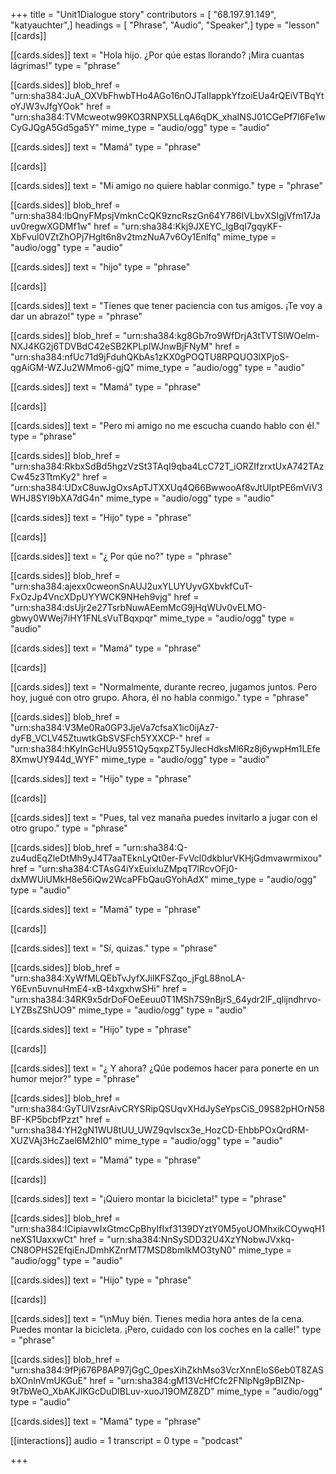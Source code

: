 +++
title = "Unit1Dialogue story"
contributors = [ "68.197.91.149", "katyauchter",]
headings = [ "Phrase", "Audio", "Speaker",]
type = "lesson"
[[cards]]

[[cards.sides]]
text = "Hola hijo. ¿Por qúe estas llorando? ¡Mira cuantas lágrimas!"
type = "phrase"

[[cards.sides]]
blob_href = "urn:sha384:JuA_OXVbFhwbTHo4AGo16nOJTaIIappkYfzoiEUa4rQEiVTBqYtoYJW3vJfgYOok"
href = "urn:sha384:TVMcweotw99KO3RNPX5LLqA6qDK_xhaINSJ01CGePf7l6Fe1wCyGJQgA5Gd5ga5Y"
mime_type = "audio/ogg"
type = "audio"

[[cards.sides]]
text = "Mamá"
type = "phrase"

[[cards]]

[[cards.sides]]
text = "Mi amigo no quiere hablar conmigo."
type = "phrase"

[[cards.sides]]
blob_href = "urn:sha384:lbQnyFMpsjVmknCcQK9zncRszGn64Y786IVLbvXSIgjVfm17Jauv0regwXGDMf1w"
href = "urn:sha384:Kkj9JXEYC_IgBqI7gqyKF-XbFvul0VZtZhOPj7Hglt6n8v2tmzNuA7v6Oy1Enlfq"
mime_type = "audio/ogg"
type = "audio"

[[cards.sides]]
text = "hijo"
type = "phrase"

[[cards]]

[[cards.sides]]
text = "Tienes que tener paciencia con tus amigos.  ¡Te voy a dar un abrazo!"
type = "phrase"

[[cards.sides]]
blob_href = "urn:sha384:kg8Gb7ro9WfDrjA3tTVTSlWOelm-NXJ4KG2j6TDVBdC42eSB2KPLpIWJnwBjFNyM"
href = "urn:sha384:nfUc71d9jFduhQKbAs1zKX0gPOQTU8RPQUO3lXPjoS-qgAiGM-WZJu2WMmo6-gjQ"
mime_type = "audio/ogg"
type = "audio"

[[cards.sides]]
text = "Mamá"
type = "phrase"

[[cards]]

[[cards.sides]]
text = "Pero mi amigo no me escucha cuando hablo con él."
type = "phrase"

[[cards.sides]]
blob_href = "urn:sha384:RkbxSdBd5hgzVzSt3TAqI9qba4LcC72T_iORZIfzrxtUxA742TAzCw45z3TtmKy2"
href = "urn:sha384:UDxC8uwJgOxsApTJTXXUq4Q66BwwooAf8vJtUIptPE6mViV3WHJ8SYI9bXA7dG4n"
mime_type = "audio/ogg"
type = "audio"

[[cards.sides]]
text = "Hijo"
type = "phrase"

[[cards]]

[[cards.sides]]
text = "¿ Por qúe no?"
type = "phrase"

[[cards.sides]]
blob_href = "urn:sha384:ajexx0cweonSnAUJ2uxYLUYUyvGXbvkfCuT-FxOzJp4VncXDpUYYWCK9NHeh9vjg"
href = "urn:sha384:dsUjr2e27TsrbNuwAEemMcG9jHqWUv0vELMO-gbwy0WWej7iHY1FNLsVuTBqxpqr"
mime_type = "audio/ogg"
type = "audio"

[[cards.sides]]
text = "Mamá"
type = "phrase"

[[cards]]

[[cards.sides]]
text = "Normalmente, durante recreo, jugamos juntos.  Pero hoy, jugué con otro grupo. Ahora, él no habla conmigo."
type = "phrase"

[[cards.sides]]
blob_href = "urn:sha384:V3Me0Ra0GP3JjeVa7cfsaX1ic0ijAz7-dyFB_VCLV45ZtuwtkGbSVSFch5YXXCP-"
href = "urn:sha384:hKyInGcHUu9551Qy5qxpZT5yJlecHdksMl6Rz8j6ywpHm1LEfe8XmwUY944d_WYF"
mime_type = "audio/ogg"
type = "audio"

[[cards.sides]]
text = "Hijo"
type = "phrase"

[[cards]]

[[cards.sides]]
text = "Pues, tal vez manaña puedes invitarlo a jugar con el otro grupo."
type = "phrase"

[[cards.sides]]
blob_href = "urn:sha384:Q-zu4udEqZleDtMh9yJ4T7aaTEknLyQt0er-FvVcl0dkblurVKHjGdmvawrmixou"
href = "urn:sha384:CTAsG4iYxEuixluZMpqT7lRcvOFj0-dxMWUiUMkH8e56iQw2WcaPFbQauGYohAdX"
mime_type = "audio/ogg"
type = "audio"

[[cards.sides]]
text = "Mamá"
type = "phrase"

[[cards]]

[[cards.sides]]
text = "Sí, quizas."
type = "phrase"

[[cards.sides]]
blob_href = "urn:sha384:XyWfMLQEbTvJyfXJilKFSZqo_jFgL88noLA-Y6Evn5uvnuHmE4-xB-t4xgxhwSHi"
href = "urn:sha384:34RK9x5drDoFOeEeuu0T1MSh7S9nBjrS_64ydr2lF_qlijndhrvo-LYZBsZShUO9"
mime_type = "audio/ogg"
type = "audio"

[[cards.sides]]
text = "Hijo"
type = "phrase"

[[cards]]

[[cards.sides]]
text = "¿ Y ahora? ¿Qúe podemos hacer para ponerte en un humor mejor?"
type = "phrase"

[[cards.sides]]
blob_href = "urn:sha384:GyTUIVzsrAivCRYSRipQSUqvXHdJySeYpsCiS_09S82pHOrN58BF-KP5bcbfPzzt"
href = "urn:sha384:YH2gN1WU8tUU_UWZ9qvlscx3e_HozCD-EhbbPOxQrdRM-XUZVAj3HcZael6M2hI0"
mime_type = "audio/ogg"
type = "audio"

[[cards.sides]]
text = "Mamá"
type = "phrase"

[[cards]]

[[cards.sides]]
text = "¡Quiero montar la bicicleta!"
type = "phrase"

[[cards.sides]]
blob_href = "urn:sha384:ICipiavwIxGtmcCpBhyIfIxf3139DYztY0M5yoUOMhxikCOywqH1neXS1UaxxwCt"
href = "urn:sha384:NnSySDD32U4XzYNobwJVxkq-CN8OPHS2EfqiEnJDmhKZnrMT7MSD8bmlkMO3tyN0"
mime_type = "audio/ogg"
type = "audio"

[[cards.sides]]
text = "Hijo"
type = "phrase"

[[cards]]

[[cards.sides]]
text = "\nMuy bién.  Tienes media hora antes de la cena.  Puedes montar la bicicleta. ¡Pero, cuidado con los coches en la calle!"
type = "phrase"

[[cards.sides]]
blob_href = "urn:sha384:9fPj676P8AP97jGgC_0pesXihZkhMso3VcrXnnEloS6eb0T8ZASbXOnInVmUKGuE"
href = "urn:sha384:gM13VcHfCfc2FNlpNg9pBIZNp-9t7bWeO_XbAKJIKGcDuDlBLuv-xuoJ19OMZ8ZD"
mime_type = "audio/ogg"
type = "audio"

[[cards.sides]]
text = "Mamá"
type = "phrase"

[[interactions]]
audio = 1
transcript = 0
type = "podcast"

+++
